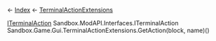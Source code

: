 ← [Index](Api-Index) ← [TerminalActionExtensions](Sandbox.Game.Gui.TerminalActionExtensions)

[ITerminalAction](Sandbox.ModAPI.Interfaces.ITerminalAction) Sandbox.ModAPI.Interfaces.ITerminalAction Sandbox.Game.Gui.TerminalActionExtensions.GetAction(block, name)()